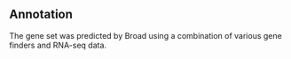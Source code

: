 
Annotation
----------

The gene set was predicted by Broad using a combination of various gene
finders and RNA-seq data.


